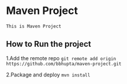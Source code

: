 # Maven Project
	This is Maven Project 

## How to Run the project
	
1.Add the remote repo `git remote add origin https://github.com/bbhupta/maven-project.git`

2.Package and deploy `mvn install`
